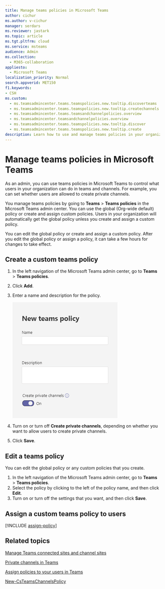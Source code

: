 ```yaml
---
title: Manage teams policies in Microsoft Teams
author: cichur
ms.author: v-cichur
manager: serdars
ms.reviewer: jastark
ms.topic: article
ms.tgt.pltfrm: cloud
ms.service: msteams
audience: Admin
ms.collection: 
  - M365-collaboration
appliesto: 
  - Microsoft Teams
localization_priority: Normal
search.appverid: MET150
f1.keywords:
- CSH
ms.custom: 
  - ms.teamsadmincenter.teams.teamspolicies.new.tooltip.discoverteams
  - ms.teamsadmincenter.teams.teamspolicies.new.tooltip.createchannels
  - ms.teamsadmincenter.teams.teamsandchannelpolicies.overview
  - ms.teamsadmincenter.teamsandchannelpolicies.overview
  - ms.teamsadmincenter.teams.teamspolicies.new.tooltip.discover
  - ms.teamsadmincenter.teams.teamspolicies.new.tooltip.create
description: Learn how to use and manage teams policies in your organization to control what users can do in teams and channels.
---
```


# Manage teams policies in Microsoft Teams

As an admin, you can use teams policies in Microsoft Teams to control what users in your organization can do in teams and channels. For example, you can set whether users are allowed to create private channels.

You manage teams policies by going to **Teams** > **Teams policies** in the Microsoft Teams admin center. You can use the global (Org-wide default) policy or create and assign custom policies. Users in your organization will automatically get the global policy unless you create and assign a custom policy.

You can edit the global policy or create and assign a custom policy. After you edit the global policy or assign a policy, it can take a few hours for changes to take effect.

## Create a custom teams policy

1. In the left navigation of the Microsoft Teams admin center, go to **Teams** > **Teams policies**.
2. Click **Add**.
3. Enter a name and description for the policy.

    ![Screenshot of teams policy settings](media/teams-policies.png)
4. Turn on or turn off **Create private channels**, <a name="createchannels"> </a> depending on whether you want to allow users to create private channels.

5. Click **Save**.

## Edit a teams policy

You can edit the global policy or any custom policies that you create.

1. In the left navigation of the Microsoft Teams admin center, go to **Teams** > **Teams policies**.
2. Select the policy by clicking to the left of the policy name, and then click **Edit**.
3. Turn on or turn off the settings that you want, and then click **Save**.

## Assign a custom teams policy to users

[!INCLUDE [assign-policy](includes/assign-policy.md)]

## Related topics

[Manage Teams connected sites and channel sites](/SharePoint/teams-connected-sites)

[Private channels in Teams](private-channels.md)

[Assign policies to your users in Teams](assign-policies.md)

[New-CsTeamsChannelsPolicy](/powershell/module/skype/new-csteamschannelspolicy?view=skype-ps)
